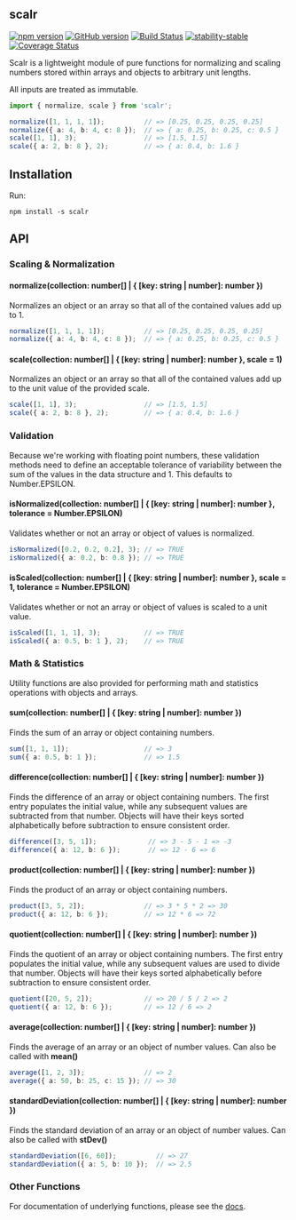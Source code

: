 ## scalr

[![npm version](https://badge.fury.io/js/scalr.svg)](https://badge.fury.io/js/scalr) [![GitHub version](https://badge.fury.io/gh/abrisene%2Fscalr.svg)](https://badge.fury.io/gh/abrisene%2Fscalr) [![Build Status](https://travis-ci.com/abrisene/scalr.svg?branch=main)](https://app.travis-ci.com/github/abrisene/scalr) [![stability-stable](https://img.shields.io/badge/stability-stable-green.svg)](https://github.com/emersion/stability-badges#stable) [![Coverage Status](https://coveralls.io/repos/github/abrisene/scalr/badge.svg?branch=main)](https://coveralls.io/github/abrisene/scalr?branch=main)

Scalr is a lightweight module of pure functions for normalizing and scaling numbers stored within arrays and objects to arbitrary unit lengths.

All inputs are treated as immutable.

```typescript
import { normalize, scale } from 'scalr';

normalize([1, 1, 1, 1]);          // => [0.25, 0.25, 0.25, 0.25]
normalize({ a: 4, b: 4, c: 8 });  // => { a: 0.25, b: 0.25, c: 0.5 }
scale([1, 1], 3);                 // => [1.5, 1.5]
scale({ a: 2, b: 8 }, 2);         // => { a: 0.4, b: 1.6 }
```

## Installation

Run:

```
npm install -s scalr
```


## API

### Scaling & Normalization


#### normalize(collection: number[] | { [key: string | number]: number })

Normalizes an object or an array so that all of the contained values add up to 1.

```typescript
normalize([1, 1, 1, 1]);          // => [0.25, 0.25, 0.25, 0.25]
normalize({ a: 4, b: 4, c: 8 });  // => { a: 0.25, b: 0.25, c: 0.5 }
```


#### scale(collection: number[] | { [key: string | number]: number }, scale = 1)

Normalizes an object or an array so that all of the contained values add up to the unit value of the provided scale.

```typescript
scale([1, 1], 3);                 // => [1.5, 1.5]
scale({ a: 2, b: 8 }, 2);         // => { a: 0.4, b: 1.6 }
```


### Validation

Because we're working with floating point numbers, these validation methods need to define an acceptable tolerance of variability between the sum of the values in the data structure and 1. This defaults to Number.EPSILON.


#### isNormalized(collection: number[] | { [key: string | number]: number }, tolerance = Number.EPSILON)

Validates whether or not an array or object of values is normalized.
```typescript
isNormalized([0.2, 0.2, 0.2], 3); // => TRUE
isNormalized({ a: 0.2, b: 0.8 }); // => TRUE
```


#### isScaled(collection: number[] | { [key: string | number]: number }, scale = 1, tolerance = Number.EPSILON)

Validates whether or not an array or object of values is scaled to a unit value.

```typescript
isScaled([1, 1, 1], 3);           // => TRUE
isScaled({ a: 0.5, b: 1 }, 2);    // => TRUE
```


### Math & Statistics

Utility functions are also provided for performing math and statistics operations with objects and arrays.



#### sum(collection: number[] | { [key: string | number]: number })

Finds the sum of an array or object containing numbers.

```typescript
sum([1, 1, 1]);                   // => 3
sum({ a: 0.5, b: 1 });            // => 1.5
```


#### difference(collection: number[] | { [key: string | number]: number })

Finds the difference of an array or object containing numbers.
The first entry populates the initial value, while any subsequent values are subtracted from that number.
Objects will have their keys sorted alphabetically before subtraction to ensure consistent order.

```typescript
difference([3, 5, 1]);             // => 3 - 5 - 1 => -3
difference({ a: 12, b: 6 });       // => 12 - 6 => 6
```


#### product(collection: number[] | { [key: string | number]: number })

Finds the product of an array or object containing numbers.

```typescript
product([3, 5, 2]);               // => 3 * 5 * 2 => 30
product({ a: 12, b: 6 });         // => 12 * 6 => 72
```


#### quotient(collection: number[] | { [key: string | number]: number })

Finds the quotient of an array or object containing numbers.
The first entry populates the initial value, while any subsequent values are used to divide that number.
Objects will have their keys sorted alphabetically before subtraction to ensure consistent order.

```typescript
quotient([20, 5, 2]);             // => 20 / 5 / 2 => 2
quotient({ a: 12, b: 6 });        // => 12 / 6 => 2
```

#### average(collection: number[] | { [key: string | number]: number })

Finds the average of an array or an object of number values.
Can also be called with **mean()**

```typescript
average([1, 2, 3]);               // => 2
average({ a: 50, b: 25, c: 15 }); // => 30
```


#### standardDeviation(collection: number[] | { [key: string | number]: number })

Finds the standard deviation of an array or an object of number values.
Can also be called with **stDev()**

```typescript
standardDeviation([6, 60]);          // => 27
standardDeviation({ a: 5, b: 10 });  // => 2.5
```


### Other Functions

For documentation of underlying functions, please see the [docs](https://abrisene.github.io/scalr/modules.html).
